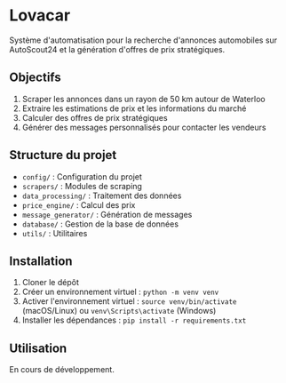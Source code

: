 # Lovacar

Système d'automatisation pour la recherche d'annonces automobiles sur AutoScout24 et la génération d'offres de prix stratégiques.

## Objectifs

1. Scraper les annonces dans un rayon de 50 km autour de Waterloo
2. Extraire les estimations de prix et les informations du marché
3. Calculer des offres de prix stratégiques
4. Générer des messages personnalisés pour contacter les vendeurs

## Structure du projet

- `config/` : Configuration du projet
- `scrapers/` : Modules de scraping
- `data_processing/` : Traitement des données
- `price_engine/` : Calcul des prix
- `message_generator/` : Génération de messages
- `database/` : Gestion de la base de données
- `utils/` : Utilitaires

## Installation

1. Cloner le dépôt
2. Créer un environnement virtuel : `python -m venv venv`
3. Activer l'environnement virtuel : `source venv/bin/activate` (macOS/Linux) ou `venv\Scripts\activate` (Windows)
4. Installer les dépendances : `pip install -r requirements.txt`

## Utilisation

En cours de développement.